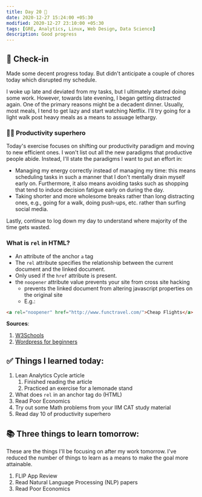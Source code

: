 ```yaml
---
title: Day 20 🥥
date: 2020-12-27 15:24:00 +05:30
modified: 2020-12-27 23:10:00 +05:30
tags: [GRE, Analytics, Linux, Web Design, Data Science]
description: Good progress
---
```


## 📩 Check-in

Made some decent progress today. But didn't anticipate a couple of chores today which disrupted my schedule.

I woke up late and deviated from my tasks, but I ultimately started doing some work. However, towards late evening, I began getting distracted again. One of the primary reasons might be a decadent dinner. Usually, most meals, I tend to get lazy and start watching Netflix. I'll try going for a light walk post heavy meals as a means to assuage lethargy.

### 🦸🏻 Productivity superhero

Today's exercise focuses on shifting our productivity paradigm and moving to new efficient ones. I won't list out all the new paradigms that productive people abide. Instead, I'll state the paradigms I want to put an effort in:

* Managing my energy correctly instead of managing my time: this means scheduling tasks in such a manner that I don't mentally drain myself early on. Furthermore, it also means avoiding tasks such as shopping that tend to induce decision fatigue early on during the day.
* Taking shorter and more wholesome breaks rather than long distracting ones, e.g., going for a walk, doing push-ups, etc. rather than surfing social media.

Lastly, continue to log down my day to understand where majority of the time gets wasted. 

### What is `rel` in HTML?

* An attribute of the anchor `a` tag
* The `rel` attribute specifies the relationship between the current document and the linked document.
* Only used if the `href` attribute is present.
* the `noopener` attribute value prevents your site from cross site hacking
  * prevents the linked document from altering javascript properties on the original site
  * E.g.:

```html
<a rel="noopener" href="http://www.functravel.com/">Cheap Flights</a>
```

**Sources**: 
1. [W3Schools](https://www.w3schools.com/tags/att_a_rel.asp)
2. [Wordpress for beginners](https://www.wpbeginner.com/beginners-guide/what-is-relnoopener-in-wordpress-explained/)

## ✅ Things I learned today:

1. Lean Analytics Cycle article
   1. Finished reading the article
   2. Practiced an exercise for a lemonade stand
2. What does `rel` in an anchor tag do (HTML)
3. Read Poor Economics
4. Try out some Math problems from your IIM CAT study material
5. Read day 10 of productivity superhero

## 📚 Three things to learn tomorrow:

These are the things I'll be focusing on after my work tomorrow. I've reduced the number of things to learn as a means to make the goal more attainable.

1. FLIP App Review
2. Read Natural Language Processing (NLP) papers
3. Read Poor Economics